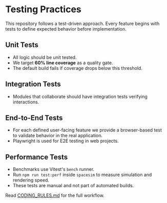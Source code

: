 # Testing Practices

This repository follows a test-driven approach. Every feature begins with tests to define expected behavior before implementation.

## Unit Tests
- All logic should be unit tested.
- We target **60% line coverage** as a quality gate.
- The default build fails if coverage drops below this threshold.

## Integration Tests
- Modules that collaborate should have integration tests verifying interactions.

## End-to-End Tests
- For each defined user-facing feature we provide a browser-based test to validate behavior in the real application.
- Playwright is used for E2E testing in web projects.

## Performance Tests
- Benchmarks use Vitest's `bench` runner.
- Run `npm run test:perf` inside `spacesim` to measure simulation and rendering speed.
- These tests are manual and not part of automated builds.

Read [CODING_RULES.md](CODING_RULES.md) for the full workflow.

